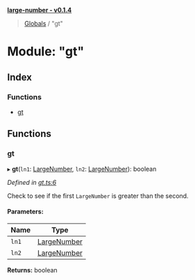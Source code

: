 **[large-number - v0.1.4](../README.md)**

> [Globals](../globals.md) / "gt"

# Module: "gt"

## Index

### Functions

* [gt](_gt_.md#gt)

## Functions

### gt

▸ **gt**(`ln1`: [LargeNumber](../interfaces/_types_.largenumber.md), `ln2`: [LargeNumber](../interfaces/_types_.largenumber.md)): boolean

*Defined in [gt.ts:6](https://github.com/zimmed/large-number/blob/82e5210/src/gt.ts#L6)*

Check to see if the first `LargeNumber` is greater than the second.

#### Parameters:

Name | Type |
------ | ------ |
`ln1` | [LargeNumber](../interfaces/_types_.largenumber.md) |
`ln2` | [LargeNumber](../interfaces/_types_.largenumber.md) |

**Returns:** boolean
